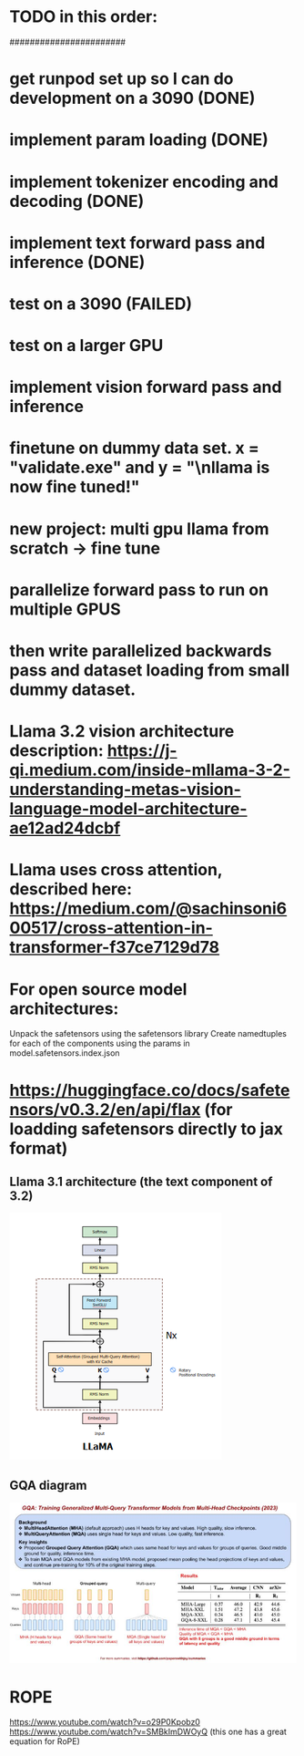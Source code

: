 
# TODO in this order:
#######################
# get runpod set up so I can do development on a 3090 (DONE)
# implement param loading (DONE)
# implement tokenizer encoding and decoding (DONE)
# implement text forward pass and inference (DONE)
# test on a 3090 (FAILED)
# test on a larger GPU
# implement vision forward pass and inference
# finetune on dummy data set. x = "validate.exe" and y = "\nllama is now fine tuned!"


# new project: multi gpu llama from scratch -> fine tune
# parallelize forward pass to run on multiple GPUS
# then write parallelized backwards pass and dataset loading from small dummy dataset.

# Llama 3.2 vision architecture description: https://j-qi.medium.com/inside-mllama-3-2-understanding-metas-vision-language-model-architecture-ae12ad24dcbf


# Llama uses cross attention, described here: https://medium.com/@sachinsoni600517/cross-attention-in-transformer-f37ce7129d78


# For open source model architectures:
Unpack the safetensors using the safetensors library
Create namedtuples for each of the components using the params in model.safetensors.index.json
# https://huggingface.co/docs/safetensors/v0.3.2/en/api/flax (for loadding safetensors directly to jax format)


## Llama 3.1 architecture (the text component of 3.2)
![alt text](image.png)



## GQA diagram
![alt text](image-1.png)


# ROPE
https://www.youtube.com/watch?v=o29P0Kpobz0
https://www.youtube.com/watch?v=SMBkImDWOyQ (this one has a great equation for RoPE)
